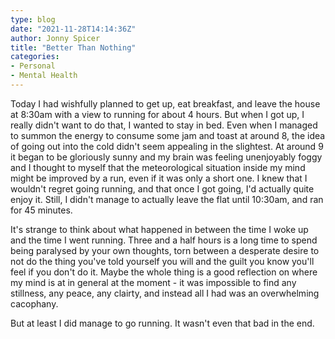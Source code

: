 ```yaml
---
type: blog
date: "2021-11-28T14:14:36Z"
author: Jonny Spicer
title: "Better Than Nothing"
categories:
- Personal
- Mental Health
---
```

Today I had wishfully planned to get up, eat breakfast, and leave the house at 8:30am with a view to running for about 4 hours. But when I got up, I really didn't want to do that, I wanted to stay in bed. Even when I managed to summon the energy to consume some jam and
toast at around 8, the idea of going out into the cold didn't seem appealing in the slightest. At around 9 it began to be gloriously sunny and my brain was feeling unenjoyably foggy and I thought to myself that the meteorological situation inside my mind might be improved
by a run, even if it was only a short one. I knew that I wouldn't regret going running, and that once I got going, I'd actually quite enjoy it. Still, I didn't manage to actually leave the flat until 10:30am, and ran for 45 minutes.

It's strange to think about what happened in between the time I woke up and the time I went running. Three and a half hours is a long time to spend being paralysed by your own thoughts, torn between a desperate desire to not do the thing you've told yourself you will and
the guilt you know you'll feel if you don't do it. Maybe the whole thing is a good reflection on where my mind is at in general at the moment - it was impossible to find any stillness, any peace, any clairty, and instead all I had was an overwhelming cacophany.

But at least I did manage to go running. It wasn't even that bad in the end.
